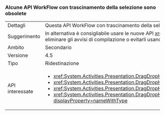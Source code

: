 ### <a name="some-workflow-drag-and-drop-apis-are-obsolete"></a>Alcune API WorkFlow con trascinamento della selezione sono obsolete

|   |   |
|---|---|
|Dettagli|Questa API WorkFlow con trascinamento della selezione è obsoleta e genera avvisi del compilatore se l'app viene ricompilata per la versione 4.5.|
|Suggerimento|In alternativa è consigliabile usare le nuove API <xref:System.Activities.Presentation.DragDropHelper?displayProperty=name> che supportano operazioni con più oggetti. In alternativa, è possibile eliminare gli avvisi di compilazione o evitarli usando un compilatore precedente. Le API sono ancora supportate.|
|Ambito|Secondario|
|Versione|4.5|
|Tipo|Ridestinazione|
|API interessate|<ul><li><xref:System.Activities.Presentation.DragDropHelper.DoDragMove(System.Activities.Presentation.WorkflowViewElement,System.Windows.Point)?displayProperty=nameWithType></li><li><xref:System.Activities.Presentation.DragDropHelper.GetCompositeView(System.Windows.DragEventArgs)?displayProperty=nameWithType></li><li><xref:System.Activities.Presentation.DragDropHelper.GetDraggedModelItem(System.Windows.DragEventArgs)?displayProperty=nameWithType></li><li><xref:System.Activities.Presentation.DragDropHelper.GetDroppedObject(System.Windows.DependencyObject,System.Windows.DragEventArgs,System.Activities.Presentation.EditingContext)?displayProperty=nameWithType></li></ul>|

